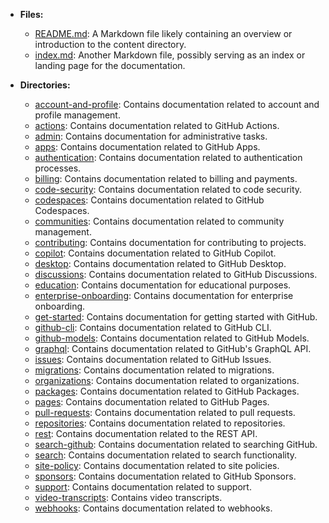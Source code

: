 - **Files:**
  - [README.md](https://github.com/github/docs/blob/main/content/README.md): A Markdown file likely containing an overview or introduction to the content directory.
  - [index.md](https://github.com/github/docs/blob/main/content/index.md): Another Markdown file, possibly serving as an index or landing page for the documentation.

- **Directories:**
  - [account-and-profile](https://github.com/github/docs/tree/main/content/account-and-profile): Contains documentation related to account and profile management.
  - [actions](https://github.com/github/docs/tree/main/content/actions): Contains documentation related to GitHub Actions.
  - [admin](https://github.com/github/docs/tree/main/content/admin): Contains documentation for administrative tasks.
  - [apps](https://github.com/github/docs/tree/main/content/apps): Contains documentation related to GitHub Apps.
  - [authentication](https://github.com/github/docs/tree/main/content/authentication): Contains documentation related to authentication processes.
  - [billing](https://github.com/github/docs/tree/main/content/billing): Contains documentation related to billing and payments.
  - [code-security](https://github.com/github/docs/tree/main/content/code-security): Contains documentation related to code security.
  - [codespaces](https://github.com/github/docs/tree/main/content/codespaces): Contains documentation related to GitHub Codespaces.
  - [communities](https://github.com/github/docs/tree/main/content/communities): Contains documentation related to community management.
  - [contributing](https://github.com/github/docs/tree/main/content/contributing): Contains documentation for contributing to projects.
  - [copilot](https://github.com/github/docs/tree/main/content/copilot): Contains documentation related to GitHub Copilot.
  - [desktop](https://github.com/github/docs/tree/main/content/desktop): Contains documentation related to GitHub Desktop.
  - [discussions](https://github.com/github/docs/tree/main/content/discussions): Contains documentation related to GitHub Discussions.
  - [education](https://github.com/github/docs/tree/main/content/education): Contains documentation for educational purposes.
  - [enterprise-onboarding](https://github.com/github/docs/tree/main/content/enterprise-onboarding): Contains documentation for enterprise onboarding.
  - [get-started](https://github.com/github/docs/tree/main/content/get-started): Contains documentation for getting started with GitHub.
  - [github-cli](https://github.com/github/docs/tree/main/content/github-cli): Contains documentation related to GitHub CLI.
  - [github-models](https://github.com/github/docs/tree/main/content/github-models): Contains documentation related to GitHub Models.
  - [graphql](https://github.com/github/docs/tree/main/content/graphql): Contains documentation related to GitHub's GraphQL API.
  - [issues](https://github.com/github/docs/tree/main/content/issues): Contains documentation related to GitHub Issues.
  - [migrations](https://github.com/github/docs/tree/main/content/migrations): Contains documentation related to migrations.
  - [organizations](https://github.com/github/docs/tree/main/content/organizations): Contains documentation related to organizations.
  - [packages](https://github.com/github/docs/tree/main/content/packages): Contains documentation related to GitHub Packages.
  - [pages](https://github.com/github/docs/tree/main/content/pages): Contains documentation related to GitHub Pages.
  - [pull-requests](https://github.com/github/docs/tree/main/content/pull-requests): Contains documentation related to pull requests.
  - [repositories](https://github.com/github/docs/tree/main/content/repositories): Contains documentation related to repositories.
  - [rest](https://github.com/github/docs/tree/main/content/rest): Contains documentation related to the REST API.
  - [search-github](https://github.com/github/docs/tree/main/content/search-github): Contains documentation related to searching GitHub.
  - [search](https://github.com/github/docs/tree/main/content/search): Contains documentation related to search functionality.
  - [site-policy](https://github.com/github/docs/tree/main/content/site-policy): Contains documentation related to site policies.
  - [sponsors](https://github.com/github/docs/tree/main/content/sponsors): Contains documentation related to GitHub Sponsors.
  - [support](https://github.com/github/docs/tree/main/content/support): Contains documentation related to support.
  - [video-transcripts](https://github.com/github/docs/tree/main/content/video-transcripts): Contains video transcripts.
  - [webhooks](https://github.com/github/docs/tree/main/content/webhooks): Contains documentation related to webhooks.
